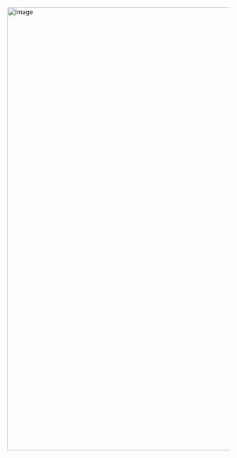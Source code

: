 <img width="1005" alt="image" src="https://github.com/jdnielss/jdnielss/assets/28420302/ce39249a-2f49-4499-bfdb-a93dac615742">
